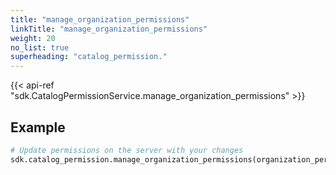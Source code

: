 ```yaml
---
title: "manage_organization_permissions"
linkTitle: "manage_organization_permissions"
weight: 20
no_list: true
superheading: "catalog_permission."
---
```


{{< api-ref "sdk.CatalogPermissionService.manage_organization_permissions" >}}

## Example

```python
# Update permissions on the server with your changes
sdk.catalog_permission.manage_organization_permissions(organization_permission_assignments=org_permissions_assignments)
```
